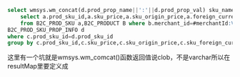 ```sql
select wmsys.wm_concat(d.prod_prop_name||':'||d.prod_prop_val) sku_name,c.prod_sku_id,c.sku_price,c.sku_origin_price,c.sku_foreign_currency_origin_price,c.sku_foreign_currency_price,c.prod_name from(
    select a.prod_sku_id,a.sku_price,a.sku_origin_price,a.foreign_currency_origin_price,a.foreign_currency_price,b.prod_name
    from B2C_PROD_SKU a,B2C_PRODUCT B where b.merchant_id=#merchantId:VARCHAR# and a.prod_id=b.prod_id) c,
B2C_PROD_SKU_PROP_INFO d 
where c.prod_sku_id=d.prod_sku_id
group by c.prod_sku_id,c.sku_price,c.sku_origin_price,c.sku_foreign_currency_origin_price,c.sku_foreign_currency_price,c.prod_name;
```
这里有一个坑就是wmsys.wm_comcat()函数返回值说clob，不是varchar所以在resultMap里要定义成<result column="SKU_PROPERTY" property="skuProperty" jdbcType="CLOB" javaType="java.lang.String"/>
